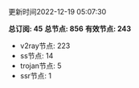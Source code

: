 更新时间2022-12-19 05:07:30

**总订阅: 45**
**总节点: 856**
**有效节点: 243**
- v2ray节点: 223
- ss节点: 14
- trojan节点: 5
- ssr节点: 1

